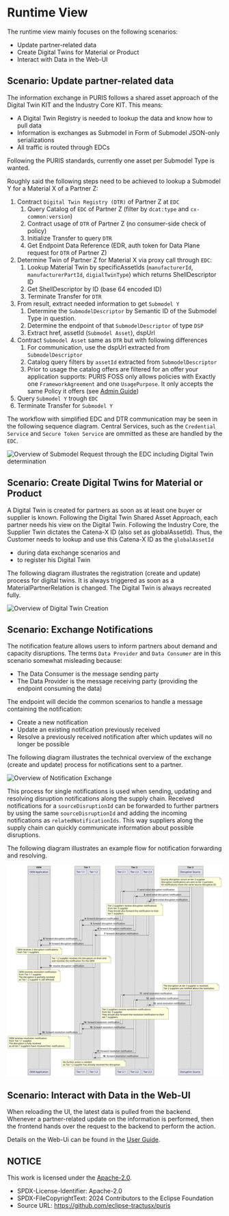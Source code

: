 # Runtime View

The runtime view mainly focuses on the following scenarios:

- Update partner-related data
- Create Digital Twins for Material or Product
- Interact with Data in the Web-UI

## Scenario: Update partner-related data

The information exchange in PURIS follows a shared asset approach of the Digital Twin KIT and the Industry Core KIT.
This means:

- A Digital Twin Registry is needed to lookup the data and know how to pull data
- Information is exchanges as Submodel in Form of Submodel JSON-only serializations
- All traffic is routed through EDCs

Following the PURIS standards, currently one asset per Submodel Type is wanted.

Roughly said the following steps need to be achieved to lookup a Submodel Y for a Material X of a Partner Z:

1. Contract `Digital Twin Registry (DTR)` of Partner Z at `EDC`
   1. Query Catalog of `EDC` of Partner Z (filter by `dcat:type` and `cx-common:version`)
   2. Contract usage of `DTR` of Partner Z (no consumer-side check of policy)
   3. Initialize Transfer to query `DTR`
   4. Get Endpoint Data Reference (EDR, auth token for Data Plane request for `DTR` of Partner Z)
2. Determine Twin of Partner Z for Material X via proxy call through `EDC`:
   1. Lookup Material Twin by specificAssetIds (`manufacturerId`, `manufacturerPartId`, `digialTwinType`) which returns
      ShellDescriptor ID
   2. Get ShellDescriptor by ID (base 64 encoded ID)
   3. Terminate Transfer for `DTR`
3. From result, extract needed information to get `Submodel Y`
   1. Determine the `SubmodelDescriptor` by Semantic ID of the Submodel Type in question.
   2. Determine the endpoint of that `SubmodelDescriptor` of type `DSP`
   3. Extract href, assetId (`Submodel Asset`), dspUrl
4. Contract `Submodel Asset` same as `DTR` but with following differences
   1. For communication, use the dspUrl extracted from `SubmodelDescriptor`
   2. Catalog query filters by `assetId` extracted from `SubmodelDescriptor`
   3. Prior to usage the catalog offers are filtered for an offer your application supports:
      PURIS FOSS only allows policies with Exactly one `FrameworkAgreement` and one `UsagePurpose`. It only accepts the
      same Policy it offers (see [Admin Guide](../admin/Admin_Guide.md))
5. Query `Submodel Y` trough `EDC`
6. Terminate Transfer for `Submodel Y`

The workflow with simplified EDC and DTR communication may be seen in the following sequence diagram.
Central Services, such as the `Credential Service` and `Secure Token Service` are ommitted as these are handled by the
`EDC`.

![Overview of Submodel Request through the EDC including Digital Twin determination](img/06-api-flow-detailed.svg)

## Scenario: Create Digital Twins for Material or Product

A Digital Twin is created for partners as soon as at least one buyer or supplier is known.
Following the Digital Twin Shared Asset Approach, each partner needs his view on the Digital Twin.
Following the Industry Core, the Supplier Twin dictates the Catena-X ID (also set as globalAssetId). Thus, the Customer
needs to lookup and use this Catena-X ID as the `globalAssetId`

- during data exchange scenarios and
- to register his Digital Twin

The following diagram illustrates the registration (create and update) process for digital twins. It is always triggered
as soon as a MaterialPartnerRelation is changed. The Digital Twin is always recreated fully.

![Overview of Digital Twin Creation](img/06-twin-creation.svg)

## Scenario: Exchange Notifications

The notification feature allows users to inform partners about demand and capacity disruptions. The terms `Data Provider` and `Data Consumer` are in this scenario somewhat misleading because:

- The Data Consumer is the message sending party
- The Data Provider is the message receiving party (providing the endpoint consuming the data)

The endpoint will decide the common scenarios to handle a message containing the notification:

- Create a new notification
- Update an existing notification previously received
- Resolve a previously received notification after which updates will no longer be possible

The following diagram illustrates the technical overview of the exchange (create and update) process for notifications sent to a partner.

![Overview of Notification Exchange](img/06-notification-api-flow-detailed.svg)

This process for single notifications is used when sending, updating and resolving disruption notifications along the supply chain. Received notifications for a `sourceDisruptionId` can be forwarded to further partners by using the same `sourceDisruptionId` and adding the incoming notifications as `relatedNotificationIds`. This way suppliers along the supply chain can quickly communicate information about possible disruptions.

The following diagram illustrates an example flow for notification forwarding and resolving.

![Overview of Notification forwarding flow](img/06-notification-forwarding.svg)

## Scenario: Interact with Data in the Web-UI

When reloading the UI, the latest data is pulled from the backend. Whenever a partner-related update on the information
is performed, then the frontend hands over the request to the backend to perform the action.

Details on the Web-Ui can be found in the [User Guide](../user/User_Guide.md).

## NOTICE

This work is licensed under the [Apache-2.0](https://www.apache.org/licenses/LICENSE-2.0).

- SPDX-License-Identifier: Apache-2.0
- SPDX-FileCopyrightText: 2024 Contributors to the Eclipse Foundation
- Source URL: https://github.com/eclipse-tractusx/puris
